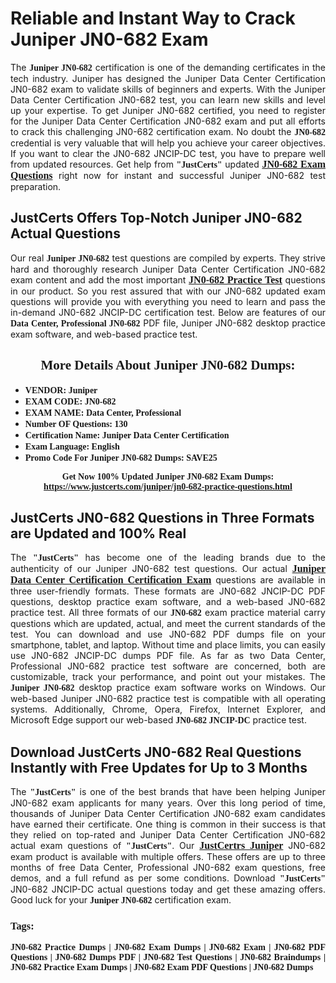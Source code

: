 <h1><strong>Reliable and Instant Way to Crack Juniper JN0-682 Exam</strong></h1>

<p style="text-align: justify;">The <span style="font-family:Georgia,serif;"><strong>Juniper JN0-682</strong></span> certification is one of the demanding certificates in the tech industry. Juniper has designed the Juniper Data Center Certification JN0-682 exam to validate skills of beginners and experts. With the Juniper Data Center Certification JN0-682 test, you can learn new skills and level up your expertise. To get Juniper JN0-682 certified, you need to register for the Juniper Data Center Certification JN0-682 exam and put all efforts to crack this challenging JN0-682 certification exam. No doubt the <span style="font-family:Georgia,serif;"><strong> JN0-682</strong></span> credential is very valuable that will help you achieve your career objectives. If you want to clear the JN0-682 JNCIP-DC test, you have to prepare well from updated resources. Get help from <span style="font-size:14px;"><span style="font-family:Georgia,serif;"><strong>"JustCerts"</strong></span></span> updated <a href="https://www.justcerts.com/juniper/jn0-682-practice-questions.html"><span style="font-size:16px;"><span style="font-family:Georgia,serif;"><strong>JN0-682 Exam Questions</strong></span></span></a> right now for instant and successful Juniper JN0-682 test preparation.</p>

<h2><strong>JustCerts Offers Top-Notch Juniper JN0-682 Actual Questions </strong></h2>

<p style="text-align: justify;">Our real <span style="font-family:Georgia,serif;"><strong>Juniper JN0-682</strong></span> test questions are compiled by experts. They strive hard and thoroughly research Juniper Data Center Certification JN0-682 exam content and add the most important <a href="https://www.justcerts.com/juniper/jn0-682-practice-questions.html"><span style="font-size:16px;"><span style="font-family:Georgia,serif;"><strong>JN0-682 Practice Test</strong></span></span></a> questions in our product. So you rest assured that with our JN0-682 updated exam questions will provide you with everything you need to learn and pass the in-demand JN0-682 JNCIP-DC certification test. Below are features of our <span style="font-family:Georgia,serif;"><strong>Data Center, Professional JN0-682</strong></span> PDF file, Juniper JN0-682 desktop practice exam software, and web-based practice test.</p>

<h2 style="text-align: center;"><strong><span style="font-family:Georgia,serif;">More Details About Juniper JN0-682 Dumps:</span></strong></h2>

<ul>
	<li style="text-align: justify;"><span style="font-size:14px;"><span style="font-family:Georgia,serif;"><strong>VENDOR: Juniper</strong></span></span></li>
	<li style="text-align: justify;"><span style="font-size:14px;"><span style="font-family:Georgia,serif;"><strong>EXAM CODE: JN0-682</strong></span></span></li>
	<li style="text-align: justify;"><span style="font-size:14px;"><span style="font-family:Georgia,serif;"><strong>EXAM NAME: Data Center, Professional</strong></span></span></li>
	<li style="text-align: justify;"><span style="font-size:14px;"><span style="font-family:Georgia,serif;"><strong>Number OF Questions: 130</strong></span></span></li>
	<li style="text-align: justify;"><span style="font-size:14px;"><span style="font-family:Georgia,serif;"><strong>Certification Name: Juniper Data Center Certification</strong></span></span></li>
	<li style="text-align: justify;"><span style="font-size:14px;"><span style="font-family:Georgia,serif;"><strong>Exam Language: English</strong></span></span></li>
	<li style="text-align: justify;"><span style="font-size:14px;"><span style="font-family:Georgia,serif;"><strong>Promo Code For Juniper JN0-682 Dumps: SAVE25</strong></span></span></li>
</ul>

<p style="text-align: center;"><strong><span style="font-family:Georgia,serif;"><span style="font-size:14px;">Get Now 100% Updated Juniper JN0-682 Exam Dumps:</span> <a href="https://www.justcerts.com/juniper/jn0-682-practice-questions.html">https://www.justcerts.com/juniper/jn0-682-practice-questions.html</a></span></strong></p>

<h2><strong>JustCerts JN0-682 Questions in Three Formats are Updated and 100% Real</strong></h2>

<p style="text-align: justify;">The <span style="font-size:14px;"><span style="font-family:Georgia,serif;"><strong>"JustCerts"</strong></span></span> has become one of the leading brands due to the authenticity of our Juniper JN0-682 test questions. Our actual <a href="https://www.justcerts.com/juniper/juniper-data-center-certification-exams.html"><span style="font-size:16px;"><span style="font-family:Georgia,serif;"><strong>Juniper Data Center Certification Certification Exam</strong></span></span></a> questions are available in three user-friendly formats. These formats are JN0-682 JNCIP-DC PDF questions, desktop practice exam software, and a web-based JN0-682 practice test. All three formats of our <strong><span style="font-family:Georgia,serif;"> JN0-682</span></strong> exam practice material carry questions which are updated, actual, and meet the current standards of the test. You can download and use JN0-682 PDF dumps file on your smartphone, tablet, and laptop. Without time and place limits, you can easily use JN0-682 JNCIP-DC dumps PDF file. As far as two Data Center, Professional JN0-682 practice test software are concerned, both are customizable, track your performance, and point out your mistakes. The <span style="font-family:Georgia,serif;"><strong>Juniper JN0-682</strong></span> desktop practice exam software works on Windows. Our web-based Juniper JN0-682 practice test is compatible with all operating systems. Additionally, Chrome, Opera, Firefox, Internet Explorer, and Microsoft Edge support our web-based <span style="font-family:Georgia,serif;"><strong>JN0-682 JNCIP-DC</strong></span> practice test.</p>

<h2><strong>Download JustCerts JN0-682 Real Questions Instantly with Free Updates for Up to 3 Months</strong></h2>

<p style="text-align: justify;">The <span style="font-family:Georgia,serif;"><span style="font-size:14px;"><strong>"JustCerts"</strong></span></span> is one of the best brands that have been helping Juniper JN0-682 exam applicants for many years. Over this long period of time, thousands of Juniper Data Center Certification JN0-682 exam candidates have earned their certificate. One thing is common in their success is that they relied on top-rated and Juniper Data Center Certification JN0-682 actual exam questions of <span style="font-family:Georgia,serif;"><span style="font-size:14px;"><strong>"JustCerts"</strong></span></span>. Our <a href="https://www.justcerts.com/juniper-certification-exams.html"><span style="font-size:16px;"><span style="font-family:Georgia,serif;"><strong>JustCertrs Juniper</strong></span></span></a> JN0-682 exam product is available with multiple offers. These offers are up to three months of free Data Center, Professional JN0-682 exam questions, free demos, and a full refund as per some conditions. Download <span style="font-family:Georgia,serif;"><span style="font-size:14px;"><strong>"JustCerts"</strong></span></span> JN0-682 JNCIP-DC actual questions today and get these amazing offers. Good luck for your <span style="font-family:Georgia,serif;"><strong>Juniper JN0-682</strong></span> certification exam.</p>

<h3 style="text-align: justify;"><span style="font-family:Georgia,serif;"><strong>Tags:</strong></span></h3>

<p style="text-align: justify;"><span style="font-family:Georgia,serif;"><strong>JN0-682 Practice Dumps | JN0-682 Exam Dumps | JN0-682 Exam | JN0-682 PDF Questions | JN0-682 Dumps PDF | JN0-682 Test Questions | JN0-682 Braindumps | JN0-682 Practice Exam Dumps | JN0-682 Exam PDF Questions | JN0-682 Dumps</strong></span></p>
